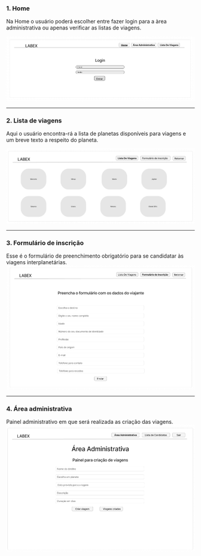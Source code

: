 
### **1. Home**

Na Home o usuário poderá escolher entre fazer login para a àrea administrativa ou apenas verificar as listas de viagens.

![](2022-08-09-18-38-38.png)<hr>

### **2. Lista de viagens**
Aqui o usuário encontra-rá a lista de planetas disponíveis para viagens e um breve texto a respeito do planeta.

![](2022-08-09-19-35-58.png)<hr>

### **3. Formulário de inscrição**
Esse é o formulário de preenchimento obrigatório para se candidatar às viagens interplanetárias.
![](2022-08-09-21-01-30.png)<hr>

### **4. Área administrativa**
Painel administrativo em que será realizada as criação das viagens.
![](2022-08-09-21-51-16.png)